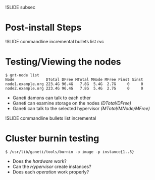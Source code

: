 !SLIDE subsec

# Post-install Steps

!SLIDE commandline incremental bullets list rvc

# Testing/Viewing the nodes

    $ gnt-node list
    Node              DTotal DFree MTotal MNode MFree Pinst Sinst
    node1.example.org 223.4G 96.4G   7.8G  5.4G  2.7G     0     0
    node2.example.org 223.4G 96.4G   7.8G  5.4G  2.7G     0     0

* Ganeti damons can talk to each other
* Ganeti can examine storage on the nodes _(DTotal/DFree)_
* Ganeti can talk to the selected hypervisor _(MTotal/MNode/MFree)_

!SLIDE commandline bullets list incremental

# Cluster burnin testing

    $ /usr/lib/ganeti/tools/burnin -o image -p instance{1..5}

* Does the _hardware_ work?
* Can the _Hypervisor_ create instances?
* Does each _operation_ work properly? 
